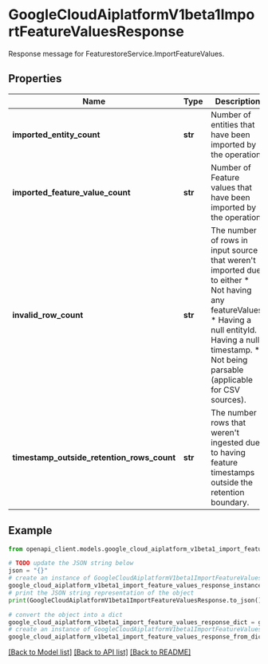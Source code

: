 # GoogleCloudAiplatformV1beta1ImportFeatureValuesResponse

Response message for FeaturestoreService.ImportFeatureValues.

## Properties

Name | Type | Description | Notes
------------ | ------------- | ------------- | -------------
**imported_entity_count** | **str** | Number of entities that have been imported by the operation. | [optional] 
**imported_feature_value_count** | **str** | Number of Feature values that have been imported by the operation. | [optional] 
**invalid_row_count** | **str** | The number of rows in input source that weren&#39;t imported due to either * Not having any featureValues. * Having a null entityId. * Having a null timestamp. * Not being parsable (applicable for CSV sources). | [optional] 
**timestamp_outside_retention_rows_count** | **str** | The number rows that weren&#39;t ingested due to having feature timestamps outside the retention boundary. | [optional] 

## Example

```python
from openapi_client.models.google_cloud_aiplatform_v1beta1_import_feature_values_response import GoogleCloudAiplatformV1beta1ImportFeatureValuesResponse

# TODO update the JSON string below
json = "{}"
# create an instance of GoogleCloudAiplatformV1beta1ImportFeatureValuesResponse from a JSON string
google_cloud_aiplatform_v1beta1_import_feature_values_response_instance = GoogleCloudAiplatformV1beta1ImportFeatureValuesResponse.from_json(json)
# print the JSON string representation of the object
print(GoogleCloudAiplatformV1beta1ImportFeatureValuesResponse.to_json())

# convert the object into a dict
google_cloud_aiplatform_v1beta1_import_feature_values_response_dict = google_cloud_aiplatform_v1beta1_import_feature_values_response_instance.to_dict()
# create an instance of GoogleCloudAiplatformV1beta1ImportFeatureValuesResponse from a dict
google_cloud_aiplatform_v1beta1_import_feature_values_response_from_dict = GoogleCloudAiplatformV1beta1ImportFeatureValuesResponse.from_dict(google_cloud_aiplatform_v1beta1_import_feature_values_response_dict)
```
[[Back to Model list]](../README.md#documentation-for-models) [[Back to API list]](../README.md#documentation-for-api-endpoints) [[Back to README]](../README.md)


